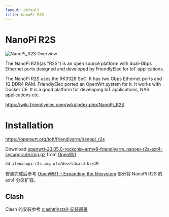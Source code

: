 ```yaml
---
layout: default
title: NanoPi R2S
---
```


# NanoPi R2S

![NanoPi_R2S Overview](https://wiki.friendlyelec.com/wiki/images/6/66/NanoPi_R2S-1.jpg)

The NanoPi R2S(as "R2S") is an open source platform with dual-Gbps Ethernet ports designed and developed by FriendlyElec for IoT applications.

The NanoPi R2S uses the RK3328 SoC. It has two Gbps Ethernet ports and 1G DDR4 RAM. FriendlyElec ported an OpenWrt system for it. It works with Docker CE. It is a good platform for developing IoT applications, NAS applications etc.

<https://wiki.friendlyelec.com/wiki/index.php/NanoPi_R2S>

# Installation

<https://openwrt.org/toh/friendlyarm/nanopi_r2s>

Download [openwrt-23.05.0-rockchip-armv8-friendlyarm_nanopi-r2s-ext4-sysupgrade.img.gz](https://downloads.openwrt.org/releases/23.05.0/targets/rockchip/armv8/openwrt-23.05.0-rockchip-armv8-friendlyarm_nanopi-r2s-ext4-sysupgrade.img.gz) from [OpenWrt](https://openwrt.org/)

```shell
dd if=nanopi-r2s.img of=/dev/sdcard bs=1M
```

安装完成后参考 [OpenWRT - Expanding the filesystem](openwrt#expanding-the-filesystem) 部分将 NanoPi R2S 的 ext4 分区扩容。

## Clash

Clash 的安装参考 [clash#install-安装部署](https://lsong.org/notes/clash.html#install-安装部署)
